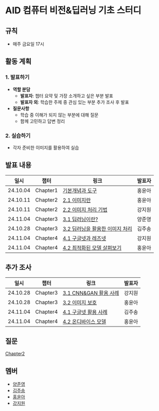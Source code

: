 # AID 컴퓨터 비전&딥러닝 기초 스터디

## 규칙
- 매주 금요일 17시

## 활동 계획

### 1. 발표하기
- **역할 분담**
  - **발표자**: 챕터 요약 및 가장 소개하고 싶은 부분 발표
  - **발표자 외**: 학습한 주제 중 관심 있는 부분 추가 조사 후 발표
- **질문사항**
  - 학습 중 이해가 되지 않는 부분에 대해 질문
  - 함께 고민하고 답변 정리

### 2. 실습하기
- 각자 준비한 이미지를 활용하여 실습

## 발표 내용
일시|챕터|링크|발표자
--|--|--|--
24.10.04|Chapter1|[기본개념과 도구](https://colab.research.google.com/drive/15YOxlvXt8QcgVdu_VDuvAmcOLkWoIXo-?usp=sharing)|홍윤아
24.10.11|Chapter2|[2.1 이미지란](https://handsomely-guavaberry-1b0.notion.site/2-11ac95f40c5d8024b6d0f2a619388b6a?pvs=4)|홍윤아
24.10.11|Chapter2|[2.2 이미지 처리 기법](https://cord-vacuum-5ac.notion.site/2-2-117f9fef1c1480b19dece0cb26fd9e14?pvs=4)|강지원
24.11.04|Chapter3|[3.1 딥러닝이란?](https://abiding-magazine-580.notion.site/3-1-11cfd954e7198002b189f48512626290?pvs=4)|양준영
24.10.28|Chapter3|[3.2 딥러닝을 활용한 이미지 처리](https://ivy-minute-ce7.notion.site/3-2-12d03ebeff11803ab157efe114da4d03)|김주송
24.11.04|Chapter4|[4.1 구글넷과 레즈넷](https://cord-vacuum-5ac.notion.site/4-1-12ef9fef1c148005ba4cd280cddfcf68?pvs=4)|강지원
24.11.04|Chapter4|[4.2 최적화된 모델 살펴보기](https://handsomely-guavaberry-1b0.notion.site/4-2-1c9edd4160cc4fccb2947249970dae52?pvs=4)|홍윤아


## 추가 조사
일시|챕터|링크|발표자
--|--|--|--
24.10.28|Chapter3|[3.1 CNN&GAN 활용 사례](https://cord-vacuum-5ac.notion.site/12cf9fef1c1480398487e95d5b1d6cc0?pvs=4)|강지원
24.10.28|Chapter3|[3.2 이미지 보호](https://handsomely-guavaberry-1b0.notion.site/protect-image-12cc95f40c5d80bc898ec17baaa5c23d?pvs=4)|홍윤아
24.11.04|Chapter4|[4.1 구글넷 활용 사례](https://ivy-minute-ce7.notion.site/4-1-ad10a30f57d84480b0960ef0031f5c12?pvs=73)|김주송
24.11.04|Chapter4|[4.2 온디바이스 모델](https://handsomely-guavaberry-1b0.notion.site/4-2-133c95f40c5d80378273d21687d102ca?pvs=4)|홍윤아


## 질문
[Chapter2](./question/Chapter2.md)

## 멤버

- [양준영](https://github.com/Neibce)
- [김주송](https://github.com/jooiss)
- [홍윤아](https://github.com/YunaHong)
- [강지원](https://github.com/zwo-n)
